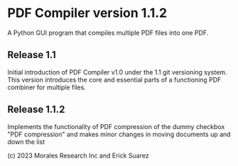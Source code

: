 # PDF Compiler version 1.1.2
A Python GUI program that compiles multiple PDF files into one PDF.

## Release 1.1
Initial introduction of PDF Compiler v1.0 under the 1.1 git versioning system. This version introduces the core and essential parts of a functioning PDF combiner for multiple files.

## Release 1.1.2
Implements the functionality of PDF compression of the dummy checkbox "PDF compression" and makes minor changes in moving documents up and down the list

(c) 2023 Morales Research Inc and Erick Suarez
